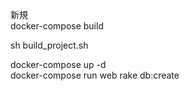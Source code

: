 新規  
docker-compose build  

sh build_project.sh  

docker-compose up -d  
docker-compose run web rake db:create  
